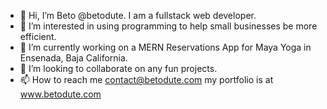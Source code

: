 - 👋 Hi, I’m Beto @betodute. I am a fullstack web developer.
- 👀 I’m interested in using programming to help small businesses be more efficient.
- 🌱 I’m currently working on a MERN Reservations App for Maya Yoga in Ensenada, Baja California.
- 💞️ I’m looking to collaborate on any fun projects.
- 📫 How to reach me contact@betodute.com my portfolio is at www.betodute.com

